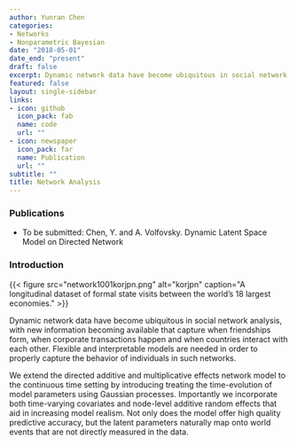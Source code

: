 ```yaml
---
author: Yunran Chen
categories:
- Networks
- Nonparametric Bayesian
date: "2018-05-01"
date_end: "present"
draft: false
excerpt: Dynamic network data have become ubiquitous in social network analysis, with new information becoming available that capture when friendships form, when corporate transactions happen and when countries interact with each other. Flexible and interpretable models are needed in order to properly capture the behavior of individuals in such networks. 
featured: false
layout: single-sidebar
links:
- icon: github
  icon_pack: fab
  name: code
  url: ""
- icon: newspaper
  icon_pack: far
  name: Publication
  url: ""
subtitle: ""
title: Network Analysis
---
```


### Publications

- To be submitted: Chen, Y. and A. Volfovsky. Dynamic Latent Space Model on Directed Network

### Introduction

{{< figure src="network1001korjpn.png" alt="korjpn" caption="A longitudinal dataset of formal state visits between the world’s 18 largest economies." >}}

Dynamic network data have become ubiquitous in social network analysis, with new information becoming available that capture when friendships form, when corporate transactions happen and when countries interact with each other. Flexible and interpretable models are needed in order to properly capture the behavior of individuals in such networks. 

We extend the directed additive and multiplicative effects network model to the continuous time setting by introducing treating the time-evolution of model parameters using Gaussian processes. Importantly we incorporate both time-varying covariates and node-level additive random effects that aid in increasing model realism. Not only does the model offer high quality predictive accuracy, but the latent parameters naturally map onto world events that are not directly measured in the data.



